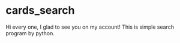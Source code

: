 # cards_search
Hi every one, I glad to see you on my account!
This is simple search program by python.
